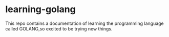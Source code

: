# learning-golang
This repo contains a documentation of learning the programming language called  GOLANG,so excited to be trying new things.
